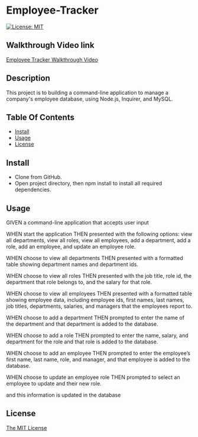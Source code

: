 # Employee-Tracker
 [![License: MIT](https://img.shields.io/badge/License-MIT-yellow.svg)](https://opensource.org/licenses/MIT)


## Walkthrough Video link

[Employee Tracker Walkthrough Video](https://drive.google.com/file/d/1Mr5qsVYdjRaDMNzKvt4mMTY2xcY15_OR/view)
 ## Description
This project is to building a command-line application to manage a company's employee database, using Node.js, Inquirer, and MySQL.
## Table Of Contents

* [Install](#install)
* [Usage](#usage)
* [License](#license)



## Install

- Clone from GitHub.
- Open project directory, then npm install to install all required dependencies.

## Usage

GIVEN a command-line application that accepts user input

WHEN start the application
THEN presented with the following options: view all departments, view all roles, view all employees, add a department, add a role, add an employee, and update an employee role.

WHEN choose to view all departments
THEN presented with a formatted table showing department names and department ids.

WHEN choose to view all roles
THEN  presented with the job title, role id, the department that role belongs to, and the salary for that role.

WHEN choose to view all employees
THEN  presented with a formatted table showing employee data, including employee ids, first names, last names, job titles, departments, salaries, and managers that the employees report to.

WHEN choose to add a department
THEN  prompted to enter the name of the department and that department is added to the database.

WHEN choose to add a role
THEN  prompted to enter the name, salary, and department for the role and that role is added to the database.

WHEN choose to add an employee
THEN  prompted to enter the employee’s first name, last name, role, and manager, and that employee is added to the database.

WHEN choose to update an employee role
THEN  prompted to select an employee to update and their new role.

and this information is updated in the database 


## License
[The MIT License](https://opensource.org/licenses/MIT)
